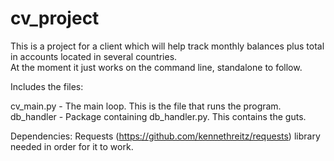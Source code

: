 # cv_project

This is a project for a client which will help track monthly balances plus total in accounts located in several countries.  
At the moment it just works on the command line, standalone to follow.

Includes the files:

cv_main.py - The main loop.  This is the file that runs the program.
db_handler - Package containing db_handler.py.  This contains the guts.

Dependencies:
Requests (https://github.com/kennethreitz/requests) library needed in order for it to work.
